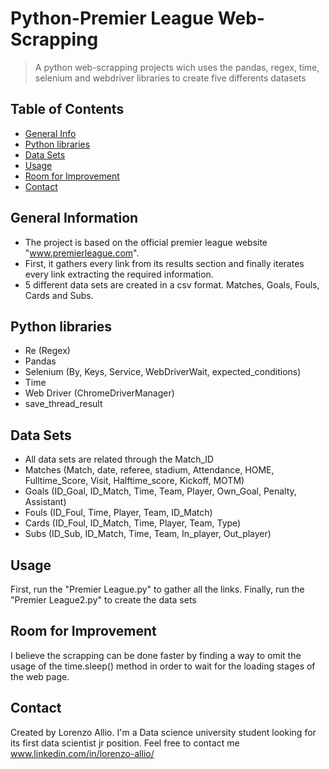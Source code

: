 # Python-Premier League Web-Scrapping
> A python web-scrapping projects wich uses the pandas, regex, time, selenium and webdriver libraries to create five differents datasets

## Table of Contents
* [General Info](#general-information)
* [Python libraries](#Python-libraries)
* [Data Sets](#Data-Sets)
* [Usage](#usage)
* [Room for Improvement](#room-for-improvement)
* [Contact](#contact)


## General Information
- The project is based on the official premier league website "www.premierleague.com". 
- First, it gathers every link from its results section and finally iterates every link extracting the required information.
- 5 different data sets are created in a csv format. Matches, Goals, Fouls, Cards and Subs. 


## Python libraries
- Re (Regex)
- Pandas
- Selenium (By, Keys, Service, WebDriverWait, expected_conditions)
- Time
- Web Driver (ChromeDriverManager)
- save_thread_result


## Data Sets
- All data sets are related through the Match_ID
- Matches (Match, date, referee, stadium, Attendance, HOME, Fulltime_Score, Visit, Halftime_score, Kickoff, MOTM)
- Goals (ID_Goal, ID_Match, Time, Team, Player, Own_Goal, Penalty, Assistant)
- Fouls (ID_Foul, Time, Player, Team, ID_Match)
- Cards (ID_Foul, ID_Match, Time, Player, Team, Type)
- Subs (ID_Sub, ID_Match, Time, Team, In_player, Out_player)


## Usage
First, run the "Premier League.py" to gather all the links.
Finally, run the "Premier League2.py" to create the data sets


## Room for Improvement
I believe the scrapping can be done faster by finding a way to omit the usage of the time.sleep() method in order to wait for the loading stages of the web page.



## Contact
Created by Lorenzo Allio. I'm a Data science university student looking for its first data scientist jr position. Feel free to contact me www.linkedin.com/in/lorenzo-allio/

